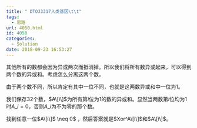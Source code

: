```yaml
---
title: " DTOJ3317人类基因\t\t"
tags:
  - 思路
url: 4050.html
id: 4050
categories:
  - Solution
date: 2018-09-23 16:53:27
---
```


其他所有的数都会因为异或两次而抵消掉。所以我们将所有数异或起来，可以得到两个数的异或和。考虑怎么分离这两个数。

由于两个数不同，所以肯定有其中一位不同，也就是这两数异或和中一位为1。

我们保存32个数，$A\[i\]$为所有第$i$位为$1$的数的异或和。显然当两数第$i$位均为$1$时$A\_i=0$，否则$A\_i$为不为零的那个数。

找到任意一位$A\[i\]$ \\neq 0$ ，然后答案就是$Xor^A\[i\]$和$A\[i\]$。